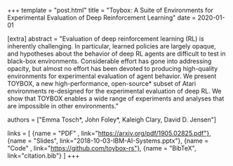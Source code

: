 +++
template = "post.html"
title = "Toybox: A Suite of Environments for Experimental Evaluation of Deep Reinforcement Learning"
date = 2020-01-01

[extra]
abstract = "Evaluation of deep reinforcement learning (RL) is inherently challenging. In particular, learned policies are largely opaque, and hypotheses about the behavior of deep RL agents are difficult to test in black-box environments. Considerable effort has gone into addressing opacity, but almost no effort has been devoted to producing high-quality environments for experimental evaluation of agent behavior. We present TOYBOX, a new high-performance, open-source* subset of Atari environments re-designed for the experimental evaluation of deep RL. We show that TOYBOX enables a wide range of experiments and analyses that are impossible in other environments."

authors = ["Emma Tosch*, John Foley*, Kaleigh Clary, David D. Jensen"]

links = [
    {name = "PDF"   , link="https://arxiv.org/pdf/1905.02825.pdf"},
    {name = "Slides", link="2018-10-03-IBM-AI-Systems.pptx"},
    {name = "Code"  , link="https://github.com/toybox-rs"},
    {name = "BibTeX", link="citation.bib"}
]
+++